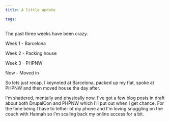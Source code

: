 ```yaml
---
title: A little update

tags:
---
```

The past three weeks have been crazy.

Week 1 - Barcelona

Week 2 - Packing house

Week 3 - PHPNW

Now - Moved in

So lets just recap, I keynoted at Barcelona, packed up my flat, spoke at PHPNW and then moved house the day after.

I'm shattered, mentally and physically now. I've got a few blog posts in draft about both DrupalCon and PHPNW which I'll put out when I get chance. For the time being I have to tether of my phone and I'm loving snuggling on the couch with Hannah so I'm scaling back my online access for a bit.
